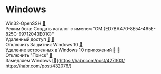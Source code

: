 # Windows

Win32-OpenSSH [&#128279;](https://github.com/PowerShell/Win32-OpenSSH)<br>
Режим бога: Создать каталог с именем "GM.{ED7BA470-8E54-465E-825C-99712043E01C}"<br>
Удаленный доступ [&#128279;](https://www.mysysadmintips.com/windows/clients/545-multiple-rdp-remote-desktop-sessions-in-windows-10)
[&#128279;](https://blog.syskit.com/credssp-required-by-server-solutions) <br>
Отключить Защитник Windows 10 [&#128279;](https://www.comss.ru/page.php?id=2698)<br>
Удаление встроенных в Windows 10 приложений [&#128279;](https://virtuallyinclined.com/2018/02/10/windows-10-appx-removal-script-update/)
[&#128279;](https://superuser.com/questions/942418/how-do-you-forcefully-remove-apps-in-windows-10)<br>
Отключить "Поиск" [&#128279;](https://www.howtogeek.com/howto/10246/how-to-disable-search-in-windows-7/) <br>
Замедляем Windows [&#128279;](https://habr.com/post/427303/ https://habr.com/post/432076/) <br>
